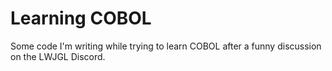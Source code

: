 # Learning COBOL

Some code I'm writing while trying to learn COBOL after a funny discussion on the LWJGL Discord.
